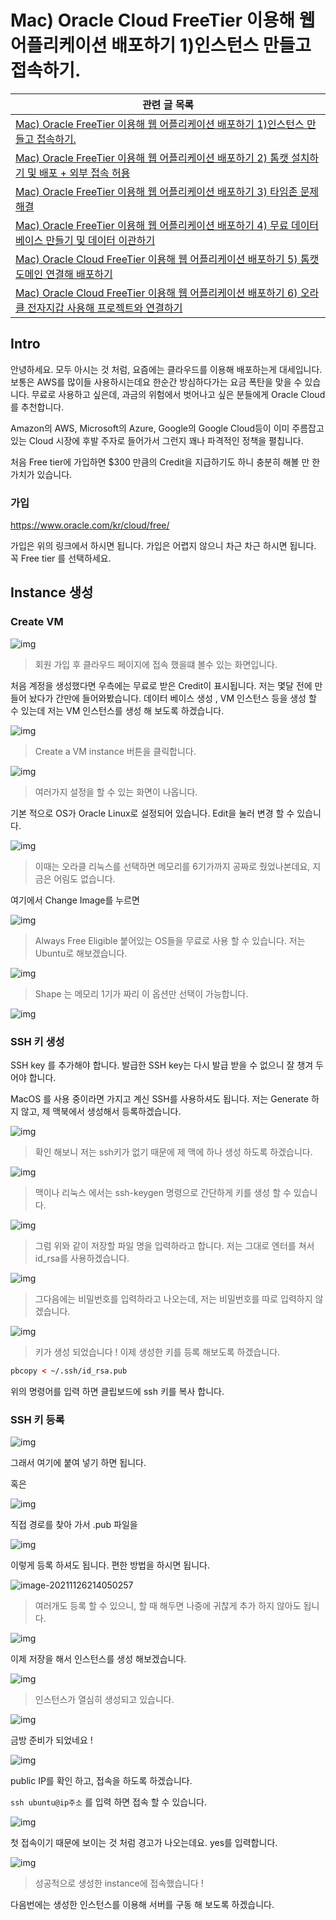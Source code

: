 # Mac) Oracle Cloud FreeTier 이용해 웹 어플리케이션 배포하기 1)인스턴스 만들고 접속하기.

| 관련 글 목록                                                 |
| ------------------------------------------------------------ |
| [Mac) Oracle FreeTier 이용해 웹 어플리케이션 배포하기 1)인스턴스 만들고 접속하기.](https://shanepark.tistory.com/170) |
| [Mac) Oracle FreeTier 이용해 웹 어플리케이션 배포하기 2) 톰캣 설치하기 및 배포 + 외부 접속 허용](https://shanepark.tistory.com/171) |
| [Mac) Oracle FreeTier 이용해 웹 어플리케이션 배포하기 3) 타임존 문제 해결](https://shanepark.tistory.com/172) |
| [Mac) Oracle FreeTier 이용해 웹 어플리케이션 배포하기 4) 무료 데이터 베이스 만들기 및 데이터 이관하기](https://shanepark.tistory.com/173) |
| [Mac) Oracle Cloud FreeTier 이용해 웹 어플리케이션 배포하기 5) 톰캣 도메인 연결해 배포하기](https://shanepark.tistory.com/174) |
| [Mac) Oracle Cloud FreeTier 이용해 웹 어플리케이션 배포하기 6) 오라클 전자지갑 사용해 프로젝트와 연결하기](https://shanepark.tistory.com/207) |

## Intro

안녕하세요. 모두 아시는 것 처럼, 요즘에는 클라우드를 이용해 배포하는게 대세입니다. 보통은 AWS를 많이들 사용하시는데요 한순간 방심하다가는 요금 폭탄을 맞을 수 있습니다. 무료로 사용하고 싶은데, 과금의 위험에서 벗어나고 싶은 분들에게 Oracle Cloud를 추천합니다.

Amazon의 AWS, Microsoft의 Azure, Google의 Google Cloud등이 이미 주름잡고 있는 Cloud 시장에 후발 주자로 들어가서 그런지 꽤나 파격적인 정책을 펼칩니다.

처음 Free tier에 가입하면 $300 만큼의 Credit을 지급하기도 하니 충분히 해볼 만 한 가치가 있습니다.

### 가입

https://www.oracle.com/kr/cloud/free/

가입은 위의 링크에서 하시면 됩니다. 가입은 어렵지 않으니 차근 차근 하시면 됩니다. 꼭 Free tier 를 선택하세요.

## Instance 생성 

### Create VM

![img](https://raw.githubusercontent.com/Shane-Park/mdblog/main/devops/cloud/oraclecloud1-instance.assets/img-20211126213240515.png)

>  회원 가입 후 클라우드 페이지에 접속 했을떄 볼수 있는 화면입니다. 

처음 계정을 생성했다면 우측에는 무료로 받은 Credit이 표시됩니다. 저는 몇달 전에 만들어 놨다가 간만에 들어와봤습니다. 데이터 베이스 생성 , VM 인스턴스 등을 생성 할 수 있는데 저는 VM 인스턴스를 생성 해 보도록 하겠습니다.

![img](https://raw.githubusercontent.com/Shane-Park/mdblog/main/devops/cloud/oraclecloud1-instance.assets/img-20211126213240467.png)



> Create a VM instance 버튼을 클릭합니다.

![img](https://raw.githubusercontent.com/Shane-Park/mdblog/main/devops/cloud/oraclecloud1-instance.assets/img-20211126213240492.png) 

> 여러가지 설정을 할 수 있는 화면이 나옵니다. 

기본 적으로 OS가 Oracle Linux로 설정되어 있습니다. Edit을 눌러 변경 할 수 있습니다.



![img](https://raw.githubusercontent.com/Shane-Park/mdblog/main/devops/cloud/oraclecloud1-instance.assets/img.png)



> 이때는 오라클 리눅스를 선택하면 메모리를 6기가까지 공짜로 줬었나본데요, 지금은 어림도 없습니다.

여기에서 Change Image를 누르면

![img](https://raw.githubusercontent.com/Shane-Park/mdblog/main/devops/cloud/oraclecloud1-instance.assets/img-20211126213240447.png)

 

>  Always Free Eligible 붙어있는 OS들을 무료로 사용 할 수 있습니다. 저는 Ubuntu로 해보겠습니다.

![img](https://raw.githubusercontent.com/Shane-Park/mdblog/main/devops/cloud/oraclecloud1-instance.assets/img-20211126213240471.png)

> Shape 는 메모리 1기가 짜리 이 옵션만 선택이 가능합니다.

![img](https://raw.githubusercontent.com/Shane-Park/mdblog/main/devops/cloud/oraclecloud1-instance.assets/img-20211126213240477.png)

### SSH 키 생성

SSH key 를 추가해야 합니다. 발급한 SSH key는 다시 발급 받을 수 없으니 잘 챙겨 두어야 합니다.

MacOS 를 사용 중이라면 가지고 계신 SSH를 사용하셔도 됩니다. 저는 Generate 하지 않고, 제 맥북에서 생성해서 등록하겠습니다.

![img](https://raw.githubusercontent.com/Shane-Park/mdblog/main/devops/cloud/oraclecloud1-instance.assets/img-20211126213240458.png)

> 확인 해보니 저는 ssh키가 없기 때문에 제 맥에 하나 생성 하도록 하겠습니다.



![img](https://raw.githubusercontent.com/Shane-Park/mdblog/main/devops/cloud/oraclecloud1-instance.assets/img-20211126213240449.png)



>  맥이나 리눅스 에서는 ssh-keygen 명령으로 간단하게 키를 생성 할 수 있습니다.

![img](https://raw.githubusercontent.com/Shane-Park/mdblog/main/devops/cloud/oraclecloud1-instance.assets/img-20211126213240485.png)



>  그럼 위와 같이 저장할 파일 명을 입력하라고 합니다. 저는 그대로 엔터를 쳐서 id_rsa를 사용하겠습니다.



![img](https://raw.githubusercontent.com/Shane-Park/mdblog/main/devops/cloud/oraclecloud1-instance.assets/img-20211126213240478.png)



>  그다음에는 비밀번호를 입력하라고 나오는데, 저는 비밀번호를 따로 입력하지 않겠습니다.

 



![img](https://raw.githubusercontent.com/Shane-Park/mdblog/main/devops/cloud/oraclecloud1-instance.assets/img-20211126213240473.png)



>  키가 생성 되었습니다 ! 이제 생성한 키를 등록 해보도록 하겠습니다.

```xml
pbcopy < ~/.ssh/id_rsa.pub
```

위의 명령어를 입력 하면 클립보드에 ssh 키를 복사 합니다.

### SSH 키 등록

![img](https://raw.githubusercontent.com/Shane-Park/mdblog/main/devops/cloud/oraclecloud1-instance.assets/img-20211126213240494.png)



그래서 여기에 붙여 넣기 하면 됩니다.

혹은

![img](https://raw.githubusercontent.com/Shane-Park/mdblog/main/devops/cloud/oraclecloud1-instance.assets/img-20211126213240513.png)

직접 경로를 찾아 가서 .pub 파일을

![img](https://raw.githubusercontent.com/Shane-Park/mdblog/main/devops/cloud/oraclecloud1-instance.assets/img-20211126213240494-7929960.png)

이렇게 등록 하셔도 됩니다. 편한 방법을 하시면 됩니다.

![image-20211126214050257](https://raw.githubusercontent.com/Shane-Park/mdblog/main/devops/cloud/oraclecloud1-instance.assets/image-20211126214050257.png)

> 여러개도 등록 할 수 있으니, 할 때 해두면 나중에 귀찮게 추가 하지 않아도 됩니다.

![img](https://raw.githubusercontent.com/Shane-Park/mdblog/main/devops/cloud/oraclecloud1-instance.assets/img-20211126213240502.png)

이제 저장을 해서 인스턴스를 생성 해보겠습니다.

![img](https://raw.githubusercontent.com/Shane-Park/mdblog/main/devops/cloud/oraclecloud1-instance.assets/img-20211126213240528.png)

> 인스턴스가 열심히 생성되고 있습니다.

![img](https://raw.githubusercontent.com/Shane-Park/mdblog/main/devops/cloud/oraclecloud1-instance.assets/img-20211126213240514.png)

금방 준비가 되었네요 !

![img](https://raw.githubusercontent.com/Shane-Park/mdblog/main/devops/cloud/oraclecloud1-instance.assets/img-20211126213240507.png)

public IP를 확인 하고, 접속을 하도록 하겠습니다.

`ssh ubuntu@ip주소` 를 입력 하면 접속 할 수 있습니다.

![img](https://raw.githubusercontent.com/Shane-Park/mdblog/main/devops/cloud/oraclecloud1-instance.assets/img-20211126213240516.png)

첫 접속이기 때문에 보이는 것 처럼 경고가 나오는데요.  yes를 입력합니다. 

![img](https://raw.githubusercontent.com/Shane-Park/mdblog/main/devops/cloud/oraclecloud1-instance.assets/img-20211126213240530.png)

> 성공적으로 생성한 instance에 접속했습니다 !

다음번에는 생성한 인스턴스를 이용해 서버를 구동 해 보도록 하겠습니다. 